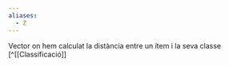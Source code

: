 ```yaml
---
aliases:
  - Z
---
```

Vector on hem calculat la distància entre un ítem i la seva classe
[^[[Classificació]]
